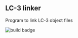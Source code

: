 ## LC-3 linker

Program to link LC-3 object files

![build badge](https://codebuild.eu-west-1.amazonaws.com/badges?uuid=eyJlbmNyeXB0ZWREYXRhIjoiNXh0VVp1M3BYQUJqWEJIMW10U1d2QlVoR0g5dXd2ZnNpcVpFMVpmaFAvWkRib3BRd2NpRjBSUWlMWTB2SmFGQ01VakUzbmYyVTFyRm42ZjFPVG8yTTBFPSIsIml2UGFyYW1ldGVyU3BlYyI6IlhLby9BeXRnOHROOTdYQzUiLCJtYXRlcmlhbFNldFNlcmlhbCI6MX0%3D&branch=main)


